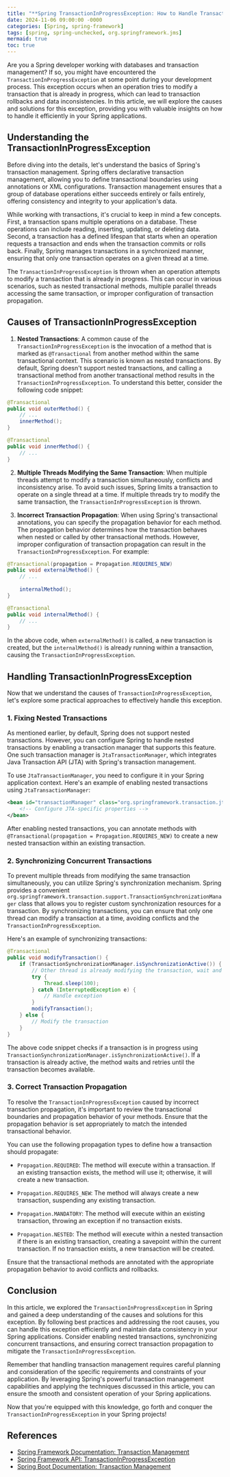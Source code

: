 ```yaml
---
title: "**Spring TransactionInProgressException: How to Handle Transaction Rollbacks Efficiently**"
date: 2024-11-06 09:00:00 -0000
categories: [Spring, spring-framework]
tags: [spring, spring-unchecked, org.springframework.jms]
mermaid: true
toc: true
---
```



Are you a Spring developer working with databases and transaction management? If so, you might have encountered the `TransactionInProgressException` at some point during your development process. This exception occurs when an operation tries to modify a transaction that is already in progress, which can lead to transaction rollbacks and data inconsistencies. In this article, we will explore the causes and solutions for this exception, providing you with valuable insights on how to handle it efficiently in your Spring applications.

## Understanding the TransactionInProgressException

Before diving into the details, let's understand the basics of Spring's transaction management. Spring offers declarative transaction management, allowing you to define transactional boundaries using annotations or XML configurations. Transaction management ensures that a group of database operations either succeeds entirely or fails entirely, offering consistency and integrity to your application's data.

While working with transactions, it's crucial to keep in mind a few concepts. First, a transaction spans multiple operations on a database. These operations can include reading, inserting, updating, or deleting data. Second, a transaction has a defined lifespan that starts when an operation requests a transaction and ends when the transaction commits or rolls back. Finally, Spring manages transactions in a synchronized manner, ensuring that only one transaction operates on a given thread at a time.

The `TransactionInProgressException` is thrown when an operation attempts to modify a transaction that is already in progress. This can occur in various scenarios, such as nested transactional methods, multiple parallel threads accessing the same transaction, or improper configuration of transaction propagation.

## Causes of TransactionInProgressException

1. **Nested Transactions**: A common cause of the `TransactionInProgressException` is the invocation of a method that is marked as `@Transactional` from another method within the same transactional context. This scenario is known as nested transactions. By default, Spring doesn't support nested transactions, and calling a transactional method from another transactional method results in the `TransactionInProgressException`. To understand this better, consider the following code snippet:

```java
@Transactional
public void outerMethod() {
    // ...
    innerMethod();
}

@Transactional
public void innerMethod() {
    // ...
}
```

2. **Multiple Threads Modifying the Same Transaction**: When multiple threads attempt to modify a transaction simultaneously, conflicts and inconsistency arise. To avoid such issues, Spring limits a transaction to operate on a single thread at a time. If multiple threads try to modify the same transaction, the `TransactionInProgressException` is thrown.

3. **Incorrect Transaction Propagation**: When using Spring's transactional annotations, you can specify the propagation behavior for each method. The propagation behavior determines how the transaction behaves when nested or called by other transactional methods. However, improper configuration of transaction propagation can result in the `TransactionInProgressException`. For example:

```java
@Transactional(propagation = Propagation.REQUIRES_NEW)
public void externalMethod() {
    // ...
    
    internalMethod();
}

@Transactional
public void internalMethod() {
    // ...
}
```

In the above code, when `externalMethod()` is called, a new transaction is created, but the `internalMethod()` is already running within a transaction, causing the `TransactionInProgressException`.

## Handling TransactionInProgressException

Now that we understand the causes of `TransactionInProgressException`, let's explore some practical approaches to effectively handle this exception.

### 1. Fixing Nested Transactions

As mentioned earlier, by default, Spring does not support nested transactions. However, you can configure Spring to handle nested transactions by enabling a transaction manager that supports this feature. One such transaction manager is `JtaTransactionManager`, which integrates Java Transaction API (JTA) with Spring's transaction management.

To use `JtaTransactionManager`, you need to configure it in your Spring application context. Here's an example of enabling nested transactions using `JtaTransactionManager`:

```xml
<bean id="transactionManager" class="org.springframework.transaction.jta.JtaTransactionManager">
    <!-- Configure JTA-specific properties -->
</bean>
```

After enabling nested transactions, you can annotate methods with `@Transactional(propagation = Propagation.REQUIRES_NEW)` to create a new nested transaction within an existing transaction.

### 2. Synchronizing Concurrent Transactions

To prevent multiple threads from modifying the same transaction simultaneously, you can utilize Spring's synchronization mechanism. Spring provides a convenient `org.springframework.transaction.support.TransactionSynchronizationManager` class that allows you to register custom synchronization resources for a transaction. By synchronizing transactions, you can ensure that only one thread can modify a transaction at a time, avoiding conflicts and the `TransactionInProgressException`.

Here's an example of synchronizing transactions:

```java
@Transactional
public void modifyTransaction() {
    if (TransactionSynchronizationManager.isSynchronizationActive()) {
        // Other thread is already modifying the transaction, wait and retry.
        try {
            Thread.sleep(100);
        } catch (InterruptedException e) {
            // Handle exception
        }
        modifyTransaction();
    } else {
        // Modify the transaction
    }
}
```

The above code snippet checks if a transaction is in progress using `TransactionSynchronizationManager.isSynchronizationActive()`. If a transaction is already active, the method waits and retries until the transaction becomes available.

### 3. Correct Transaction Propagation

To resolve the `TransactionInProgressException` caused by incorrect transaction propagation, it's important to review the transactional boundaries and propagation behavior of your methods. Ensure that the propagation behavior is set appropriately to match the intended transactional behavior.

You can use the following propagation types to define how a transaction should propagate:

- `Propagation.REQUIRED`: The method will execute within a transaction. If an existing transaction exists, the method will use it; otherwise, it will create a new transaction.

- `Propagation.REQUIRES_NEW`: The method will always create a new transaction, suspending any existing transaction.

- `Propagation.MANDATORY`: The method will execute within an existing transaction, throwing an exception if no transaction exists.

- `Propagation.NESTED`: The method will execute within a nested transaction if there is an existing transaction, creating a savepoint within the current transaction. If no transaction exists, a new transaction will be created.

Ensure that the transactional methods are annotated with the appropriate propagation behavior to avoid conflicts and rollbacks.

## Conclusion

In this article, we explored the `TransactionInProgressException` in Spring and gained a deep understanding of the causes and solutions for this exception. By following best practices and addressing the root causes, you can handle this exception efficiently and maintain data consistency in your Spring applications. Consider enabling nested transactions, synchronizing concurrent transactions, and ensuring correct transaction propagation to mitigate the `TransactionInProgressException`.

Remember that handling transaction management requires careful planning and consideration of the specific requirements and constraints of your application. By leveraging Spring's powerful transaction management capabilities and applying the techniques discussed in this article, you can ensure the smooth and consistent operation of your Spring applications.

Now that you're equipped with this knowledge, go forth and conquer the `TransactionInProgressException` in your Spring projects!

## References
- [Spring Framework Documentation: Transaction Management](https://docs.spring.io/spring-framework/docs/current/reference/html/data-access.html#transaction)
- [Spring Framework API: TransactionInProgressException](https://docs.spring.io/spring-framework/docs/current/javadoc-api/org/springframework/transaction/TransactionInProgressException.html)
- [Spring Boot Documentation: Transaction Management](https://docs.spring.io/spring-boot/docs/current/reference/html/spring-boot-features.html#boot-features-transaction-management)
